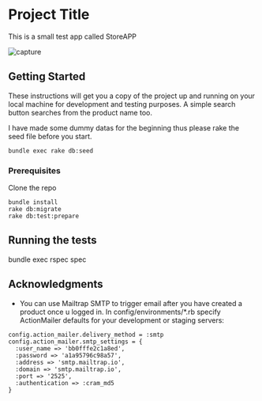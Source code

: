 # Project Title

This is a small test app called StoreAPP

![capture](https://user-images.githubusercontent.com/4223130/51780408-0a001580-20c3-11e9-9909-edcf5a3b6981.JPG)

## Getting Started

These instructions will get you a copy of the project up and running on your local machine for development and testing purposes.
A simple search button searches from the product name too.

I have made some dummy datas for the beginning thus please rake the seed file before you start.
```
bundle exec rake db:seed
```

### Prerequisites

Clone the repo
```
bundle install
rake db:migrate
rake db:test:prepare
```


## Running the tests

bundle exec rspec spec


## Acknowledgments

* You can use Mailtrap SMTP to trigger email after you have created a product once u logged in.
In config/environments/*.rb specify ActionMailer defaults for your development or staging servers:
```
config.action_mailer.delivery_method = :smtp
config.action_mailer.smtp_settings = {
  :user_name => 'bb0fffe2c1a8ed',
  :password => 'a1a95796c98a57',
  :address => 'smtp.mailtrap.io',
  :domain => 'smtp.mailtrap.io',
  :port => '2525',
  :authentication => :cram_md5
}
```
